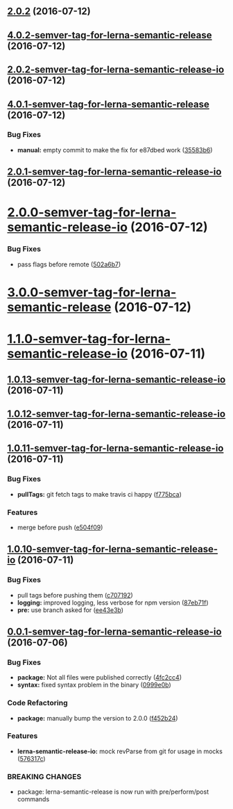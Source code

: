 <a name="2.0.2"></a>
## [2.0.2](https://github.com/atlassian/https://github.com/atlassian/lerna-semantic-release.git/compare/4.0.2-semver-tag-for-lerna-semantic-release...v2.0.2) (2016-07-12)



<a name="4.0.2-semver-tag-for-lerna-semantic-release"></a>
## [4.0.2-semver-tag-for-lerna-semantic-release](https://github.com/atlassian/https://github.com/atlassian/lerna-semantic-release.git/compare/2.0.2-semver-tag-for-lerna-semantic-release-io...4.0.2-semver-tag-for-lerna-semantic-release) (2016-07-12)



<a name="2.0.2-semver-tag-for-lerna-semantic-release-io"></a>
## [2.0.2-semver-tag-for-lerna-semantic-release-io](https://github.com/atlassian/https://github.com/atlassian/lerna-semantic-release.git/compare/4.0.1-semver-tag-for-lerna-semantic-release...2.0.2-semver-tag-for-lerna-semantic-release-io) (2016-07-12)



<a name="4.0.1-semver-tag-for-lerna-semantic-release"></a>
## [4.0.1-semver-tag-for-lerna-semantic-release](https://github.com/atlassian/https://github.com/atlassian/lerna-semantic-release.git/compare/2.0.1-semver-tag-for-lerna-semantic-release-io...4.0.1-semver-tag-for-lerna-semantic-release) (2016-07-12)


### Bug Fixes

* **manual:** empty commit to make the fix for e87dbed work ([35583b6](https://github.com/atlassian/https://github.com/atlassian/lerna-semantic-release.git/commit/35583b6))



<a name="2.0.1-semver-tag-for-lerna-semantic-release-io"></a>
## [2.0.1-semver-tag-for-lerna-semantic-release-io](https://github.com/atlassian/https://github.com/atlassian/lerna-semantic-release.git/compare/2.0.0-semver-tag-for-lerna-semantic-release-io...2.0.1-semver-tag-for-lerna-semantic-release-io) (2016-07-12)



<a name="2.0.0-semver-tag-for-lerna-semantic-release-io"></a>
# [2.0.0-semver-tag-for-lerna-semantic-release-io](https://github.com/atlassian/https://github.com/atlassian/lerna-semantic-release.git/compare/3.0.0-semver-tag-for-lerna-semantic-release...2.0.0-semver-tag-for-lerna-semantic-release-io) (2016-07-12)


### Bug Fixes

* pass flags before remote ([502a6b7](https://github.com/atlassian/https://github.com/atlassian/lerna-semantic-release.git/commit/502a6b7))



<a name="3.0.0-semver-tag-for-lerna-semantic-release"></a>
# [3.0.0-semver-tag-for-lerna-semantic-release](https://github.com/atlassian/https://github.com/atlassian/lerna-semantic-release.git/compare/1.1.0-semver-tag-for-lerna-semantic-release-io...3.0.0-semver-tag-for-lerna-semantic-release) (2016-07-12)



<a name="1.1.0-semver-tag-for-lerna-semantic-release-io"></a>
# [1.1.0-semver-tag-for-lerna-semantic-release-io](https://github.com/atlassian/https://github.com/atlassian/lerna-semantic-release.git/compare/1.0.13-semver-tag-for-lerna-semantic-release-io...1.1.0-semver-tag-for-lerna-semantic-release-io) (2016-07-11)



<a name="1.0.13-semver-tag-for-lerna-semantic-release-io"></a>
## [1.0.13-semver-tag-for-lerna-semantic-release-io](https://github.com/atlassian/https://github.com/atlassian/lerna-semantic-release.git/compare/1.0.12-semver-tag-for-lerna-semantic-release-io...1.0.13-semver-tag-for-lerna-semantic-release-io) (2016-07-11)



<a name="1.0.12-semver-tag-for-lerna-semantic-release-io"></a>
## [1.0.12-semver-tag-for-lerna-semantic-release-io](https://github.com/atlassian/https://github.com/atlassian/lerna-semantic-release.git/compare/1.0.11-semver-tag-for-lerna-semantic-release-io...1.0.12-semver-tag-for-lerna-semantic-release-io) (2016-07-11)



<a name="1.0.11-semver-tag-for-lerna-semantic-release-io"></a>
## [1.0.11-semver-tag-for-lerna-semantic-release-io](https://github.com/atlassian/https://github.com/atlassian/lerna-semantic-release.git/compare/1.0.10-semver-tag-for-lerna-semantic-release-io...1.0.11-semver-tag-for-lerna-semantic-release-io) (2016-07-11)


### Bug Fixes

* **pullTags:** git fetch tags to make travis ci happy ([f775bca](https://github.com/atlassian/https://github.com/atlassian/lerna-semantic-release.git/commit/f775bca))


### Features

* merge before push ([e504f09](https://github.com/atlassian/https://github.com/atlassian/lerna-semantic-release.git/commit/e504f09))



<a name="1.0.10-semver-tag-for-lerna-semantic-release-io"></a>
## [1.0.10-semver-tag-for-lerna-semantic-release-io](https://github.com/atlassian/https://github.com/atlassian/lerna-semantic-release.git/compare/1.0.2-semver-tag-for-lerna-semantic-release-io...1.0.10-semver-tag-for-lerna-semantic-release-io) (2016-07-11)


### Bug Fixes

* pull tags before pushing them ([c707192](https://github.com/atlassian/https://github.com/atlassian/lerna-semantic-release.git/commit/c707192))
* **logging:** improved logging, less verbose for npm version ([87eb71f](https://github.com/atlassian/https://github.com/atlassian/lerna-semantic-release.git/commit/87eb71f))
* **pre:** use branch asked for ([ee43e3b](https://github.com/atlassian/https://github.com/atlassian/lerna-semantic-release.git/commit/ee43e3b))



<a name="0.0.1-semver-tag-for-lerna-semantic-release-io"></a>
## [0.0.1-semver-tag-for-lerna-semantic-release-io](https://github.com/atlassian/https://github.com/atlassian/lerna-semantic-release.git/compare/0.0.0-semver-tag-for-lerna-semantic-release-io...0.0.1-semver-tag-for-lerna-semantic-release-io) (2016-07-06)


### Bug Fixes

* **package:** Not all files were published correctly ([4fc2cc4](https://github.com/atlassian/https://github.com/atlassian/lerna-semantic-release.git/commit/4fc2cc4))
* **syntax:** fixed syntax problem in the binary ([0999e0b](https://github.com/atlassian/https://github.com/atlassian/lerna-semantic-release.git/commit/0999e0b))


### Code Refactoring

* **package:** manually bump the version to 2.0.0 ([f452b24](https://github.com/atlassian/https://github.com/atlassian/lerna-semantic-release.git/commit/f452b24))


### Features

* **lerna-semantic-release-io:** mock revParse from git for usage in mocks ([576317c](https://github.com/atlassian/https://github.com/atlassian/lerna-semantic-release.git/commit/576317c))


### BREAKING CHANGES

* package: lerna-semantic-release is now run with pre/perform/post commands



